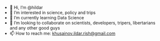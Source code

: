 - 👋 Hi, I’m @hildar
- 👀 I’m interested in science, policy and trips
- 🌱 I’m currently learning Data Science
- 💞️ I’m looking to collaborate on scientists, developers, tripers, libertarians and any other good guys 
- 📫 How to reach me: khusainov.ildar.rish@gmail.com

<!---
hildar/hildar is a ✨ special ✨ repository because its `README.md` (this file) appears on your GitHub profile.
You can click the Preview link to take a look at your changes.
--->
